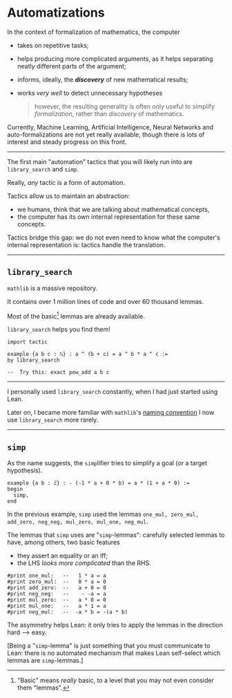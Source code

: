 # Automatizations

In the context of formalization of mathematics, the computer

* takes on repetitive tasks;
* helps producing more complicated arguments, as it helps separating neatly different parts of the argument;
* informs, ideally, the ***discovery*** of new mathematical results;
* works *very well* to detect unnecessary hypotheses

  > however, the resulting generality is often only useful to simplify *formalization*, rather than *discovery* of mathematics.


Currently, Machine Learning, Artificial Intelligence, Neural Networks and auto-formalizations are not yet really available, though there is lots of interest and steady progress on this front.

---

The first main "automation" tactics that you will likely run into are `library_search` and `simp`.

Really, *any* tactic is a form of automation.

Tactics allow us to maintain an abstraction:

*  we humans, think that we are talking about mathematical concepts,
*  the computer has its own internal representation for these same concepts.

Tactics bridge this gap: we do not even need to know what the computer's internal representation is: tactics handle the translation.

---

## `library_search`

`mathlib` is a massive repository.

It contains over 1 million lines of code and over 60 thousand lemmas.

Most of the basic[^1] lemmas are already available.

`library_search` helps you find them!

```lean
import tactic

example {a b c : ℕ} : a ^ (b + c) = a ^ b * a ^ c :=
by library_search

--  Try this: exact pow_add a b c
```

[^1]: "Basic" means *really* basic, to a level that you may not even consider them "lemmas".

---

I personally used `library_search` constantly, when I had just started using Lean.

Later on, I became more familiar with `mathlib`'s [naming convention](https://leanprover-community.github.io/contribute/naming.html) I now use `library_search` more rarely.

---

## `simp`

As the name suggests, the `simp`lifier tries to simplify a goal (or a target hypothesis).

```lean
example {a b : ℤ} : - (-1 * a + 0 * b) = a * (1 + a * 0) :=
begin
  simp,
end
```
In the previous example, `simp` used the lemmas `one_mul, zero_mul, add_zero, neg_neg, mul_zero, mul_one, neg_mul`.

The lemmas that `simp` uses are "`simp`-lemmas": carefully selected lemmas to have, among others, two basic features
* they assert an equality or an iff;
* the LHS *looks more complicated* than the RHS.

```lean
#print one_mul:   --   1 * a = a
#print zero_mul:  --   0 * a = 0
#print add_zero:  --   a + 0 = 0
#print neg_neg:   --    - -a = a
#print mul_zero:  --   a * 0 = 0
#print mul_one:   --   a * 1 = a
#print neg_mul:   --  -a * b = -(a * b)
```

The asymmetry helps Lean: it only tries to apply the lemmas in the direction hard --> easy.

[Being a "`simp`-lemma" is just something that you must communicate to Lean: there is no automated mechanism that makes Lean self-select which lemmas are `simp`-lemmas.]
